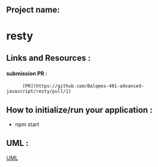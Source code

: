 ## Project name:

   # resty


## Links and Resources :
   #### submission PR : 
          [PR](https://github.com/Balqees-401-advanced-javascript/resty/pull/1)


## How to initialize/run your application :
  -  npm start



## UML :
 
 [UML](https://github.com/Balqees-401-advanced-javascript/resty/blob/base/reactCss.png)
        
